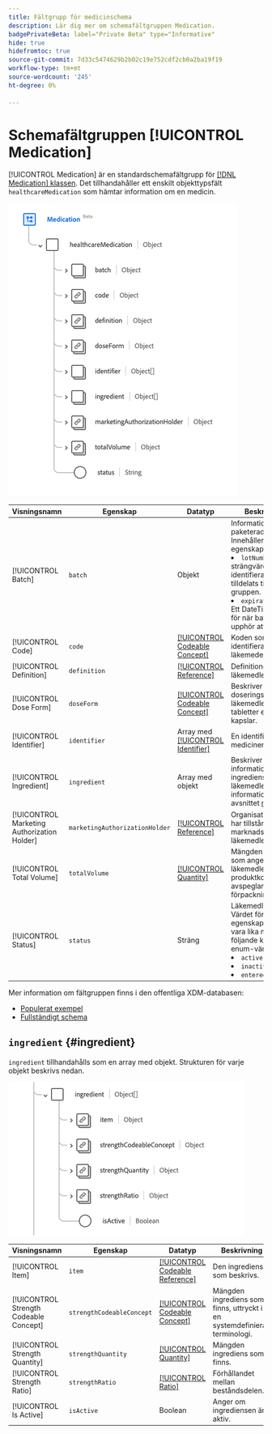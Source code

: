 ```yaml
---
title: Fältgrupp för medicinschema
description: Lär dig mer om schemafältgruppen Medication.
badgePrivateBeta: label="Private Beta" type="Informative"
hide: true
hidefromtoc: true
source-git-commit: 7d33c5474629b2b02c19e752cdf2cb0a2ba19f19
workflow-type: tm+mt
source-wordcount: '245'
ht-degree: 0%

---
```


# Schemafältgruppen [!UICONTROL Medication]

[!UICONTROL Medication] är en standardschemafältgrupp för [[!DNL Medication] klassen](../../classes/medication.md). Det tillhandahåller ett enskilt objekttypsfält `healthcareMedication` som hämtar information om en medicin.

![Fältgruppsstruktur](../../images/field-groups/healthcare-medication/medication.png)

| Visningsnamn | Egenskap | Datatyp | Beskrivning |
| ---|  --- | --- | --- |
| [!UICONTROL Batch] | `batch` | Objekt | Information om paketerad medicin. Innehåller två egenskaper: <li>`lotNumber`: Ett strängvärde för identifieraren som tilldelats till gruppen.</li> <li>`expirationDate`: Ett DateTime-värde för när batchen upphör att gälla.</li> |
| [!UICONTROL Code] | `code` | [[!UICONTROL Codeable Concept]](../../data-types/healthcare/codeable-concept.md) | Koden som identifierar detta läkemedel. |
| [!UICONTROL Definition] | `definition` | [[!UICONTROL Reference]](../../data-types/healthcare/reference.md) | Definitionen av läkemedlet. |
| [!UICONTROL Dose Form] | `doseForm` | [[!UICONTROL Codeable Concept]](../../data-types/healthcare/codeable-concept.md) | Beskriver doseringsformen av läkemedlet, såsom tabletter eller kapslar. |
| [!UICONTROL Identifier] | `identifier` | Array med [[!UICONTROL Identifier]](../../data-types/healthcare/identifier.md) | En identifierare för medicineringen. |
| [!UICONTROL Ingredient] | `ingredient` | Array med objekt | Beskriver information om ingredienser i läkemedlet. Mer information finns i avsnittet [nedan](#ingredient). |
| [!UICONTROL Marketing Authorization Holder] | `marketingAuthorizationHolder` | [[!UICONTROL Reference]](../../data-types/healthcare/reference.md) | Organisationen som har tillstånd att marknadsföra läkemedlet. |
| [!UICONTROL Total Volume] | `totalVolume` | [[!UICONTROL Quantity]](../../data-types/healthcare/quantity.md) | Mängden produkt som anges i läkemedlet när produktkoden inte avspeglar en förpackningsstorlek. |
| [!UICONTROL Status] | `status` | Sträng | Läkemedlets status. Värdet för den här egenskapen måste vara lika med ett av följande kända enum-värden. <li> `active` </li> <li> `inactive` </li> <li> `entered-in-error` </li> |

Mer information om fältgruppen finns i den offentliga XDM-databasen:

* [Populerat exempel](https://github.com/adobe/xdm/blob/master/extensions/industry/healthcare/fhir/fieldgroups/medication.example.1.json)
* [Fullständigt schema](https://github.com/adobe/xdm/blob/master/extensions/industry/healthcare/fhir/fieldgroups/medication.schema.json)

## `ingredient` {#ingredient}

`ingredient` tillhandahålls som en array med objekt. Strukturen för varje objekt beskrivs nedan.

![komponentstruktur](../../images/field-groups/healthcare-medication/ingredient.png)

| Visningsnamn | Egenskap | Datatyp | Beskrivning |
| --- | --- | --- | --- |
| [!UICONTROL Item] | `item` | [[!UICONTROL Codeable Reference]](../../data-types/healthcare/codeable-reference.md) | Den ingrediens som beskrivs. |
| [!UICONTROL Strength Codeable Concept] | `strengthCodeableConcept` | [[!UICONTROL Codeable Concept]](../../data-types/healthcare/codeable-concept.md) | Mängden ingrediens som finns, uttryckt i en systemdefinierad terminologi. |
| [!UICONTROL Strength Quantity] | `strengthQuantity` | [[!UICONTROL Quantity]](../../data-types/healthcare/quantity.md) | Mängden ingrediens som finns. |
| [!UICONTROL Strength Ratio] | `strengthRatio` | [[!UICONTROL Ratio]](../../data-types/healthcare/ratio.md) | Förhållandet mellan beståndsdelen. |
| [!UICONTROL Is Active] | `isActive` | Boolean | Anger om ingrediensen är aktiv. |

